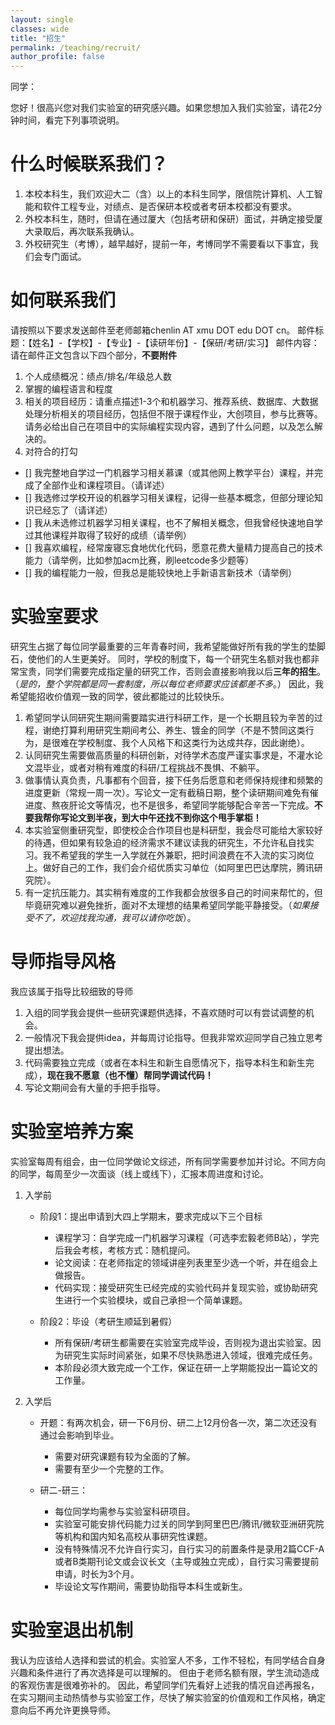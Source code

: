 ```yaml
---
layout: single
classes: wide
title: "招生"
permalink: /teaching/recruit/
author_profile: false
---
```


同学：

您好！很高兴您对我们实验室的研究感兴趣。如果您想加入我们实验室，请花2分钟时间，看完下列事项说明。

# 什么时候联系我们？

1. 本校本科生，我们欢迎大二（含）以上的本科生同学，限信院计算机、人工智能和软件工程专业，对绩点、是否保研本校或者考研本校都没有要求。
2. 外校本科生，随时，但请在通过厦大（包括考研和保研）面试，并确定接受厦大录取后，再次联系我确认。
3. 外校研究生（考博），越早越好，提前一年，考博同学不需要看以下事宜，我们会专门面试。

# 如何联系我们

请按照以下要求发送邮件至老师邮箱chenlin AT xmu DOT edu DOT cn。
邮件标题：【姓名】-【学校】-【专业】-【读研年份】-【保研/考研/实习】
邮件内容：请在邮件正文包含以下四个部分，**不要附件**
1. 个人成绩概况：绩点/排名/年级总人数
2. 掌握的编程语言和程度
3. 相关的项目经历：请重点描述1-3个和机器学习、推荐系统、数据库、大数据处理分析相关的项目经历，包括但不限于课程作业，大创项目，参与比赛等。请务必给出自己在项目中的实际编程实现内容，遇到了什么问题，以及怎么解决的。
4. 对符合的打勾
- [] 我完整地自学过一门机器学习相关慕课（或其他网上教学平台）课程，并完成了全部作业和课程项目。（请详述）
- [] 我选修过学校开设的机器学习相关课程，记得一些基本概念，但部分理论知识已经忘了（请详述）
- [] 我从未选修过机器学习相关课程，也不了解相关概念，但我曾经快速地自学过其他课程并取得了较好的成绩（请举例）
- [] 我喜欢编程，经常废寝忘食地优化代码，愿意花费大量精力提高自己的技术能力（请举例，比如参加acm比赛，刷leetcode多少题等）
- [] 我的编程能力一般，但我总是能较快地上手新语言新技术（请举例）

# 实验室要求

研究生占据了每位同学最重要的三年青春时间，我希望能做好所有我的学生的垫脚石，使他们的人生更美好。
同时，学校的制度下，每一个研究生名额对我也都非常宝贵，同学们需要完成指定量的研究工作，否则会直接影响我以后**三年的招生**。（*是的，整个学院都是同一套制度，所以每位老师要求应该都差不多*。）
因此，我希望能招收价值观一致的同学，彼此都能过的比较快乐。
1. 希望同学认同研究生期间需要踏实进行科研工作，是一个长期且较为辛苦的过程，谢绝打算利用研究生期间考公、养生、镀金的同学（不是不赞同这类行为，是很难在学校制度、我个人风格下和这类行为达成共存，因此谢绝）。
2. 认同研究生需要做高质量的科研创新，对待学术态度严谨实事求是，不灌水论文混毕业，或者对稍有难度的科研/工程挑战不畏惧、不躺平。
3. 做事情认真负责，凡事都有个回音，接下任务后愿意和老师保持规律和频繁的进度更新（常规一周一次）。写论文一定有截稿日期，整个读研期间难免有催进度、熬夜肝论文等情况，也不是很多，希望同学能够配合辛苦一下完成。**不要我帮你写论文到半夜，到大中午还找不到你这个甩手掌柜！**
4. 本实验室侧重研究型，即使校企合作项目也是科研型，我会尽可能给大家较好的待遇，但如果有较急迫的经济需求不建议读我的研究生，不允许私自找实习。我不希望我的学生一入学就在外兼职，把时间浪费在不入流的实习岗位上。做好自己的工作，我们会介绍优质实习单位（如阿里巴巴达摩院，腾讯研究院）。
5. 有一定抗压能力。其实稍有难度的工作我都会放很多自己的时间来帮忙的，但毕竟研究难以避免挫折，面对不太理想的结果希望同学能平静接受。（*如果接受不了，欢迎找我沟通，我可以请你吃饭*）。

# 导师指导风格

我应该属于指导比较细致的导师
1. 入组的同学我会提供一些研究课题供选择，不喜欢随时可以有尝试调整的机会。
2. 一般情况下我会提供idea，并每周讨论指导。但我非常欢迎同学自己独立思考提出想法。
3. 代码需要独立完成（或者在本科生和新生自愿情况下，指导本科生和新生完成），**现在我不愿意（也不懂）帮同学调试代码！**
4. 写论文期间会有大量的手把手指导。

# 实验室培养方案

实验室每周有组会，由一位同学做论文综述，所有同学需要参加并讨论。不同方向的同学，每周至少一次面谈（线上或线下），汇报本周进度和讨论。
1. 入学前
    - 阶段1：提出申请到大四上学期末，要求完成以下三个目标
	    - 课程学习：自学完成一门机器学习课程（可选李宏毅老师B站），学完后我会考核，考核方式：随机提问。
		- 论文阅读：在老师指定的领域讲座列表里至少选一个听，并在组会上做报告。
		- 代码实现：接受研究生已经完成的实验代码并复现实验，或协助研究生进行一个实验模块，或自己承担一个简单课题。
			
	- 阶段2：毕设（考研生顺延到暑假）
		- 所有保研/考研生都需要在实验室完成毕设，否则视为退出实验室。因为研究生实际时间紧张，如果不尽快熟悉进入领域，很难完成任务。
		- 本阶段必须大致完成一个工作，保证在研一上学期能投出一篇论文的工作量。
			
2. 入学后
	- 开题：有两次机会，研一下6月份、研二上12月份各一次，第二次还没有通过会影响到毕业。
		- 需要对研究课题有较为全面的了解。
		- 需要有至少一个完整的工作。

	- 研二-研三：
		- 每位同学均需参与实验室科研项目。
		- 实验室可能安排代码能力过关的同学到阿里巴巴/腾讯/微软亚洲研究院等机构和国内知名高校从事研究性课题。
		- 没有特殊情况不允许自行实习，自行实习的前置条件是录用2篇CCF-A或者B类期刊论文或会议长文（主导或独立完成），自行实习需要提前申请，时长为3个月。
		- 毕设论文写作期间，需要协助指导本科生或新生。
		
# 实验室退出机制

我认为应该给人选择和尝试的机会。实验室人不多，工作不轻松，有同学结合自身兴趣和条件进行了再次选择是可以理解的。
但由于老师名额有限，学生流动造成的客观伤害是很难弥补的。
因此，希望同学们先看好上述我的情况自述再报名，在实习期间主动热情参与实验室工作，尽快了解实验室的价值观和工作风格，确定意向后不再允许更换导师。

